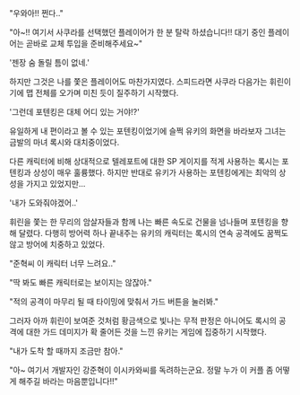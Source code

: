 "우와아!! 쩐다.." 

"아~!! 여기서 사쿠라를 선택했던 플레이어가 한 분 탈락 하셨습니다!! 대기 중인 플레이어는 곧바로 교체 투입을 준비해주세요~" 

'젠장 숨 돌릴 틈이 없네.' 

하지만 그것은 나를 쫓은 플레이어도 마찬가지였다. 스피드라면 사쿠라 다음가는 휘린이기에 맵 전체를 오가며 미친 듯이 질주하기 시작했다.

'그런데 포텐킹은 대체 어디 있는 거야!?' 

유일하게 내 편이라고 볼 수 있는 포텐킹이었기에 슬쩍 유키의 화면을 바라보자 그녀는 금발의 마녀 록시와 대치중이었다.

다른 캐릭터에 비해 상대적으로 텔레포트에 대한 SP 게이지를 적게 사용하는 록시는 포텐킹과 상성이 매우 훌륭했다. 하지만 반대로 유키가 사용하는 포텐킹에게는 최악의 상성을 가지고 있었지만...

'내가 도와줘야겠어..' 

휘린을 쫓는 한 무리의 암살자들과 함께 나는 빠른 속도로 건물을 넘나들며 포텐킹을 향해 달렸다. 다행히 방어력 하나 끝내주는 유키의 캐릭터는 록시의 연속 공격에도 꿈쩍도 않고 방어에 치중하고 있었다.

"준혁씨 이 캐릭터 너무 느려요.." 

"딱 봐도 빠른 캐릭터로는 보이지는 않잖아." 

"적의 공격이 마무리 될 때 타이밍에 맞춰서 가드 버튼을 눌러봐." 

그러자 아까 휘린이 보여준 것처럼 황금색으로 빛나는 무적 판정은 아니어도 록시의 공격에 대한 가드 데미지가 확 줄어든 것을 느낀 유키는 게임에 집중하기 시작했다.

"내가 도착 할 때까지 조금만 참아." 

"아~ 여기서 개발자인 강준혁이 이시카와씨를 독려하는군요. 정말 누가 이 커플 좀 어떻게 해주길 바라는 마음뿐입니다!!" 